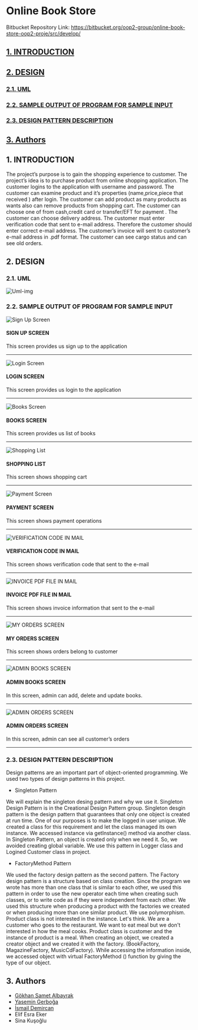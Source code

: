 # Online Book Store
 Bitbucket Repository Link:
https://bitbucket.org/oop2-group/online-book-store-oop2-proje/src/develop/

## [1. INTRODUCTION](https://github.com/ismaildemircann/OnlineBookStore/blob/master/README.md#1-introduction-1)
## [2. DESIGN](https://github.com/ismaildemircann/OnlineBookStore/blob/master/README.md#2-design-1)
### [2.1. UML](https://github.com/ismaildemircann/OnlineBookStore/blob/master/README.md#21-uml-1)
### [2.2. SAMPLE OUTPUT OF PROGRAM FOR SAMPLE INPUT](https://github.com/ismaildemircann/OnlineBookStore/blob/master/README.md#22-sample-output-of-program-for-sample-input-1)
### [2.3. DESIGN PATTERN DESCRIPTION](https://github.com/ismaildemircann/OnlineBookStore/blob/master/README.md#23-design-pattern-description-1)
## [3. Authors](https://github.com/ismaildemircann/OnlineBookStore/blob/master/README.md#3-authors-1)
## 1. INTRODUCTION
The project’s purpose is to gain the shopping experience to customer. The project’s idea is to
purchase product from online shopping application. The customer logins to the application with
username and password. The customer can examine product and it’s properties
(name,price,piece that received ) after login. The customer can add product as many products
as wants also can remove products from shopping cart. The customer can choose one of from
cash,credit card or transfer/EFT for payment . The customer can choose delivery address. The
customer must enter verification code that sent to e-mail address. Therefore the customer should
enter correct e-mail address. The customer’s invoice will sent to customer’s e-mail address in
.pdf format. The customer can see cargo status and can see old orders.

## 2. DESIGN
### 2.1. UML
![Uml-img](https://github.com/ismaildemircann/OnlineBookStore/blob/master/images/UML.png)
### 2.2. SAMPLE OUTPUT OF PROGRAM FOR SAMPLE INPUT 
![Sign Up Screen](https://github.com/ismaildemircann/OnlineBookStore/blob/master/images/SIGN%20UP%20SCREEN.png)

#### SIGN UP SCREEN

This screen provides us sign up to the application
<hr>


![Login Screen](https://github.com/ismaildemircann/OnlineBookStore/blob/master/images/LOGIN%20SCREEN.png)

#### LOGIN SCREEN

This screen provides us login to the application
<hr>


![Books Screen](https://github.com/ismaildemircann/OnlineBookStore/blob/master/images/BOOKS%20SCREEN.png)

#### BOOKS SCREEN

This screen provides us list of books
<hr>


![Shopping List](https://github.com/ismaildemircann/OnlineBookStore/blob/master/images/SHOPPING%20LIST.png)

#### SHOPPING LIST

This screen shows shopping cart
<hr>


![Payment Screen](https://github.com/ismaildemircann/OnlineBookStore/blob/master/images/PAYMENT%20SCREEN.png)

#### PAYMENT SCREEN

This screen shows payment operations 
<hr>


![VERIFICATION CODE IN MAIL](https://github.com/ismaildemircann/OnlineBookStore/blob/master/images/VERIFICATION%20CODE%20IN%20MAIL.png)

#### VERIFICATION CODE IN MAIL

This screen shows verification code that sent to the e-mail
<hr>


![INVOICE PDF FILE IN MAIL](https://github.com/ismaildemircann/OnlineBookStore/blob/master/images/INVOICE%20PDF%20FILE%20IN%20MAIL.png)

#### INVOICE PDF FILE IN MAIL

This screen shows invoice information that sent to the e-mail
<hr>


![MY ORDERS SCREEN](https://github.com/ismaildemircann/OnlineBookStore/blob/master/images/MY%20ORDERS%20SCREEN.png)

#### MY ORDERS SCREEN

This screen shows orders belong to customer
<hr>


![ADMIN BOOKS SCREEN](https://github.com/ismaildemircann/OnlineBookStore/blob/master/images/ADMIN%20BOOKS%20SCREEN.png)

#### ADMIN BOOKS SCREEN

In this screen, admin can add, delete and update books.
<hr>


![ADMIN ORDERS SCREEN](https://github.com/ismaildemircann/OnlineBookStore/blob/master/images/ADMIN%20ORDERS%20SCREEN.png)

#### ADMIN ORDERS SCREEN

In this screen, admin can see all customer’s orders
<hr>

### 2.3. DESIGN PATTERN DESCRIPTION
Design patterns are an important part of object-oriented programming. We used two types of
design patterns in this project.


* Singleton Pattern

We will explain the singleton desing pattern and why we use it. Singleton Design Pattern is in
the Creational Design Pattern group. Singleton desgin pattern is the design pattern that
guarantees that only one object is created at run time. One of our purposes is to make the logged
in user unique. We created a class for this requirement and let the class managed its own
instance. We accessed instance via getInstance() method via another class. In Singleton Pattern,
an object is created only when we need it. So, we avoided creating global variable. We use this
pattern in Logger class and Logined Customer class in project.

* FactoryMethod Pattern

We used the factory design pattern as the second pattern. The Factory design pattern is a
structure based on class creation. Since the program we wrote has more than one class that is
similar to each other, we used this pattern in order to use the new operator each time when
creating such classes, or to write code as if they were independent from each other. We used
this structure when producing a product with the factories we created or when producing more
than one similar product. We use polymorphism. Product class is not interested in the instance.
Let's think. We are a customer who goes to the restaurant. We want to eat meal but we don't
interested in how the meal cooks. Product class is customer and the instance of product is a
meal. When creating an object, we created a creator object and we created it with the factory.
(BookFactory, MagazineFactory, MusicCdFactory). While accessing the information inside,
we accessed object with virtual FactoryMethod () function by giving the type of our object.

## 3. Authors
* [Gökhan Samet Albayrak](https://github.com/gokhansamet)
* [Yasemin Gerboğa](https://github.com/yasemingerboga)
* [İsmail Demircan](https://github.com/ismaildemircann)
* Elif Esra Eker
* Sina Kuşoğlu
